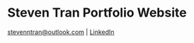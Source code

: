 # Steven Tran Portfolio Website


stevenntran@outlook.com | [LinkedIn](https://www.linkedin.com/in/steven-tran-26735b206/)
